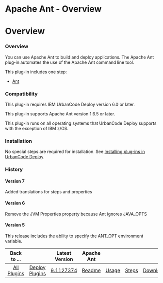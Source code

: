
Apache Ant - Overview
=====================

# Overview



### Overview




 


You can use Apache Ant to build and deploy applications. The Apache Ant plug-in automates the use of the Apache Ant command line tool.


This plug-in includes one step:


* [Ant](#ant "Ant")


### Compatibility


This plug-in requires IBM UrbanCode Deploy version 6.0 or later.


This plug-in supports Apache Ant version 1.6.5 or later.


This plug-in runs on all operating systems that UrbanCode Deploy supports with the exception of IBM z/OS.


### Installation


No special steps are required for installation. See [Installing plug-ins in UrbanCode Deploy](https://www.urbancode.com/resource/installing-plug-ins-in-urbancode-products/ "Installing plug-ins in UrbanCode Deploy").


### History


#### Version 7


Added translations for steps and properties


#### Version 6


Remove the JVM Properties property because Ant ignores JAVA\_OPTS


#### Version 5


This release includes the ability to specify the ANT\_OPT environment variable.




|Back to ...||Latest Version|Apache Ant ||||
| :---: | :---: | :---: | :---: | :---: | :---: | :---: |
|[All Plugins](../../index.md)|[Deploy Plugins](../README.md)|[9.1127374](https://raw.githubusercontent.com/UrbanCode/IBM-UCD-PLUGINS/main/files/Ant/ucd-Ant-9.1127374.zip)|[Readme](README.md)|[Usage](usage.md)|[Steps](steps.md)|[Downloads](downloads.md)|
